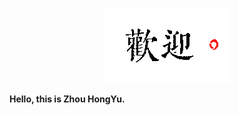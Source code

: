 **<div align=center>![](https://github.com/zhouhongyucs/zhouhongyucs/blob/main/Pic/welcome.png)</div>**

**Hello, this is Zhou HongYu.**
